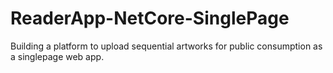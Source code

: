 # ReaderApp-NetCore-SinglePage
Building a platform to upload sequential artworks for public consumption as a singlepage web app.
